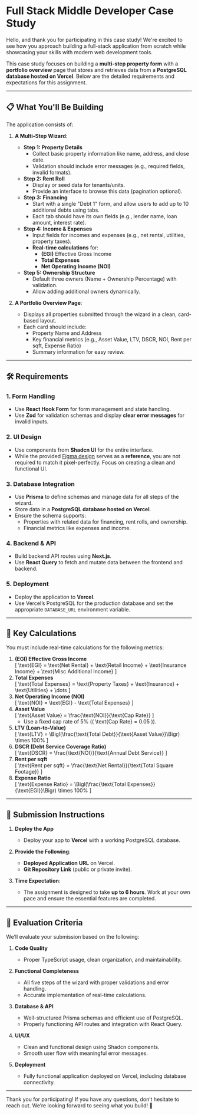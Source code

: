 # Full Stack Middle Developer Case Study

Hello, and thank you for participating in this case study! We're excited to see how you approach building a full-stack application from scratch while showcasing your skills with modern web development tools.

This case study focuses on building a **multi-step property form** with a **portfolio overview** page that stores and retrieves data from a **PostgreSQL database hosted on Vercel**. Below are the detailed requirements and expectations for this assignment.

---

## 📋 What You'll Be Building

The application consists of:

1. **A Multi-Step Wizard**:
   - **Step 1: Property Details**  
     - Collect basic property information like name, address, and close date.
     - Validation should include error messages (e.g., required fields, invalid formats).
   - **Step 2: Rent Roll**  
     - Display or seed data for tenants/units.
     - Provide an interface to browse this data (pagination optional).
   - **Step 3: Financing**  
     - Start with a single "Debt 1" form, and allow users to add up to 10 additional debts using tabs.
     - Each tab should have its own fields (e.g., lender name, loan amount, interest rate).
   - **Step 4: Income & Expenses**  
     - Input fields for incomes and expenses (e.g., net rental, utilities, property taxes).
     - **Real-time calculations** for:
       - **(EGI)** Effective Gross Income
       - **Total Expenses**
       - **Net Operating Income (NOI)**
   - **Step 5: Ownership Structure**  
     - Default three owners (Name + Ownership Percentage) with validation.
     - Allow adding additional owners dynamically.

2. **A Portfolio Overview Page**:
   - Displays all properties submitted through the wizard in a clean, card-based layout.
   - Each card should include:
     - Property Name and Address
     - Key financial metrics (e.g., Asset Value, LTV, DSCR, NOI, Rent per sqft, Expense Ratio)
     - Summary information for easy review.

---

## 🛠️ Requirements

### 1. **Form Handling**
- Use **React Hook Form** for form management and state handling.
- Use **Zod** for validation schemas and display **clear error messages** for invalid inputs.

### 2. **UI Design**
- Use components from **Shadcn UI** for the entire interface.
- While the provided [Figma design](#) serves as a **reference**, you are not required to match it pixel-perfectly. Focus on creating a clean and functional UI.

### 3. **Database Integration**
- Use **Prisma** to define schemas and manage data for all steps of the wizard.
- Store data in a **PostgreSQL database hosted on Vercel**.
- Ensure the schema supports:
  - Properties with related data for financing, rent rolls, and ownership.
  - Financial metrics like expenses and income.

### 4. **Backend & API**
- Build backend API routes using **Next.js**.
- Use **React Query** to fetch and mutate data between the frontend and backend.

### 5. **Deployment**
- Deploy the application to **Vercel**.
- Use Vercel’s PostgreSQL for the production database and set the appropriate `DATABASE_URL` environment variable.

---

## 🧮 Key Calculations

You must include real-time calculations for the following metrics:

1. **(EGI) Effective Gross Income**  
   \[
   \text{EGI} = \text{Net Rental} + \text{Retail Income} + \text{Insurance Income} + \text{Misc Additional Income}
   \]
2. **Total Expenses**  
   \[
   \text{Total Expenses} = \text{Property Taxes} + \text{Insurance} + \text{Utilities} + \dots
   \]
3. **Net Operating Income (NOI)**  
   \[
   \text{NOI} = \text{EGI} - \text{Total Expenses}
   \]
4. **Asset Value**  
   \[
   \text{Asset Value} = \frac{\text{NOI}}{\text{Cap Rate}}
   \]
   - Use a fixed cap rate of 5% (\( \text{Cap Rate} = 0.05 \)).
5. **LTV (Loan-to-Value)**  
   \[
   \text{LTV} = \Bigl(\frac{\text{Total Debt}}{\text{Asset Value}}\Bigr) \times 100\%
   \]
6. **DSCR (Debt Service Coverage Ratio)**  
   \[
   \text{DSCR} = \frac{\text{NOI}}{\text{Annual Debt Service}}
   \]
7. **Rent per sqft**  
   \[
   \text{Rent per sqft} = \frac{\text{Net Rental}}{\text{Total Square Footage}}
   \]
8. **Expense Ratio**  
   \[
   \text{Expense Ratio} = \Bigl(\frac{\text{Total Expenses}}{\text{EGI}}\Bigr) \times 100\%
   \]

---

## 🚀 Submission Instructions

1. **Deploy the App**  
   - Deploy your app to **Vercel** with a working PostgreSQL database.

2. **Provide the Following**:
   - **Deployed Application URL** on Vercel.
   - **Git Repository Link** (public or private invite).

3. **Time Expectation**:  
   - The assignment is designed to take **up to 6 hours**. Work at your own pace and ensure the essential features are completed.

---

## 📝 Evaluation Criteria

We’ll evaluate your submission based on the following:

1. **Code Quality**  
   - Proper TypeScript usage, clean organization, and maintainability.

2. **Functional Completeness**  
   - All five steps of the wizard with proper validations and error handling.
   - Accurate implementation of real-time calculations.

3. **Database & API**  
   - Well-structured Prisma schemas and efficient use of PostgreSQL.
   - Properly functioning API routes and integration with React Query.

4. **UI/UX**  
   - Clean and functional design using Shadcn components.
   - Smooth user flow with meaningful error messages.

5. **Deployment**  
   - Fully functional application deployed on Vercel, including database connectivity.

---

Thank you for participating! If you have any questions, don’t hesitate to reach out. We’re looking forward to seeing what you build! 🚀
